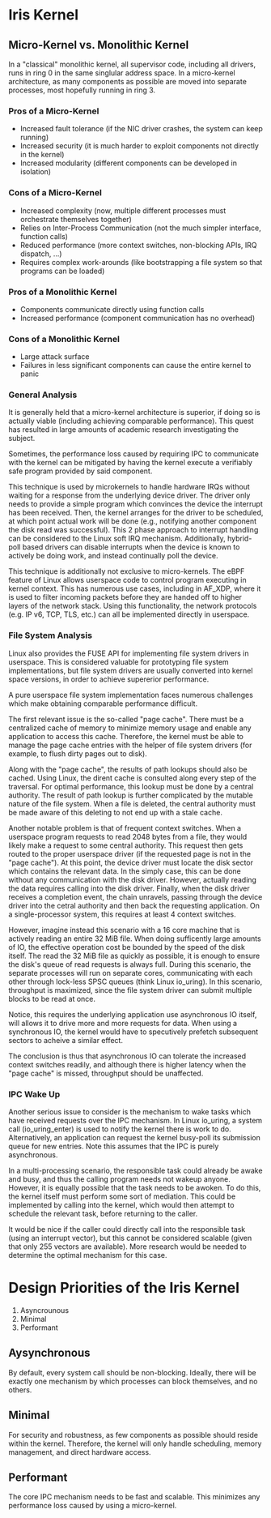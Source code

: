 # Iris Kernel

## Micro-Kernel vs. Monolithic Kernel

In a "classical" monolithic kernel, all supervisor code, including all drivers, runs in ring 0 in the
same singlular address space. In a micro-kernel architecture, as many components as possible are moved
into separate processes, most hopefully running in ring 3.

### Pros of a Micro-Kernel

* Increased fault tolerance (if the NIC driver crashes, the system can keep running)
* Increased security (it is much harder to exploit components not directly in the kernel)
* Increased modularity (different components can be developed in isolation)

### Cons of a Micro-Kernel

* Increased complexity (now, multiple different processes must orchestrate themselves together)
* Relies on Inter-Process Communication (not the much simpler interface, function calls)
* Reduced performance (more context switches, non-blocking APIs, IRQ dispatch, ...)
* Requires complex work-arounds (like bootstrapping a file system so that programs can be loaded)

### Pros of a Monolithic Kernel

* Components communicate directly using function calls
* Increased performance (component communication has no overhead)

### Cons of a Monolithic Kernel

* Large attack surface
* Failures in less significant components can cause the entire kernel to panic

### General Analysis

It is generally held that a micro-kernel architecture is superior, if doing so is
actually viable (including achieving comparable performance). This quest has resulted
in large amounts of academic research investigating the subject.

Sometimes, the performance loss caused by requiring IPC to communicate with the kernel
can be mitigated by having the kernel execute a verifiably safe program provided by said
component.

This technique is used by microkernels to handle hardware IRQs without waiting for a response
from the underlying device driver. The driver only needs to provide a simple program which
convinces the device the interrupt has been received. Then, the kernel arranges for the
driver to be scheduled, at which point actual work will be done (e.g., notifying another
component the disk read was successful). This 2 phase approach to interrupt handling can
be considered to the Linux soft IRQ mechanism. Additionally, hybrid-poll based drivers can
disable interrupts when the device is known to actively be doing work, and instead continually
poll the device.

This technique is additionally not exclusive to micro-kernels. The eBPF feature of Linux allows
userspace code to control program executing in kernel context. This has numerous use cases, including
in AF_XDP, where it is used to filter incoming packets before they are handed off to higher layers of
the network stack. Using this functionality, the network protocols (e.g. IP v6, TCP, TLS, etc.) can
all be implemented directly in userspace.

### File System Analysis

Linux also provides the FUSE API for implementing file system drivers in userspace. This is considered
valuable for prototyping file system implementations, but file system drivers are usually converted
into kernel space versions, in order to achieve supererior performance.

A pure userspace file system implementation faces numerous challenges which make obtaining comparable
performance difficult.

The first relevant issue is the so-called "page cache". There must be a centralized cache of memory
to minimize memory usage and enable any application to access this cache. Therefore, the kernel must
be able to manage the page cache entries with the helper of file system drivers (for example, to flush
dirty pages out to disk).

Along with the "page cache", the results of path lookups should also be cached. Using Linux, the dirent
cache is consulted along every step of the traversal. For optimal performance, this lookup must be done
by a central authority. The result of path lookup is further complicated by the mutable nature of the
file system. When a file is deleted, the central authority must be made aware of this deleting to not
end up with a stale cache.

Another notable problem is that of frequent context switches. When a userspace program requests to read
2048 bytes from a file, they would likely make a request to some central authority. This request then gets
routed to the proper userspace driver (if the requested page is not in the "page cache"). At this point,
the device driver must locate the disk sector which contains the relevant data. In the simply case, this
can be done without any communication with the disk driver. However, actually reading the data requires
calling into the disk driver. Finally, when the disk driver receives a completion event, the chain unravels,
passing through the device driver into the cetral authority and then back the requesting application. On
a single-processor system, this requires at least 4 context switches.

However, imagine instead this scenario with a 16 core machine that is actively reading an entire 32 MiB
file. When doing sufficently large amounts of IO, the effective operation cost be bounded by the speed
of the disk itself. The read the 32 MiB file as quickly as possible, it is enough to ensure the disk's
queue of read requests is always full. During this scenario, the separate processes will run on separate
cores, communicating with each other through lock-less SPSC queues (think Linux io_uring). In this scenario,
throughput is maximized, since the file system driver can submit multiple blocks to be read at once.

Notice, this requires the underlying application use asynchronous IO itself, will allows it to drive more
and more requests for data. When using a synchronous IO, the kernel would have to specutively prefetch
subsequent sectors to acheive a similar effect.

The conclusion is thus that asynchronous IO can tolerate the increased context switches readily, and
although there is higher latency when the "page cache" is missed, throughput should be unaffected.

### IPC Wake Up

Another serious issue to consider is the mechanism to wake tasks which have received requests over the
IPC mechanism. In Linux io_uring, a system call (io_uring_enter) is used to notify the kernel there is
work to do. Alternatively, an application can request the kernel busy-poll its submission queue for new
entries. Note this assumes that the IPC is purely asynchronous.

In a multi-processing scenario, the responsible task could already be awake and busy, and thus the
calling program needs not wakeup anyone. However, it is equally possible that the task needs to be
awoken. To do this, the kernel itself must perform some sort of mediation. This could be implemented
by calling into the kernel, which would then attempt to schedule the relevant task, before returning
to the caller.

It would be nice if the caller could directly call into the responsible task (using an interrupt vector),
but this cannot be considered scalable (given that only 255 vectors are available). More research would
be needed to determine the optimal mechanism for this case.

# Design Priorities of the Iris Kernel

1. Asyncrounous
1. Minimal
1. Performant

## Aysynchronous

By default, every system call should be non-blocking. Ideally, there
will be exactly one mechanism by which processes can block themselves,
and no others.

## Minimal

For security and robustness, as few components as possible should reside
within the kernel. Therefore, the kernel will only handle scheduling, memory management, and direct hardware access.

## Performant

The core IPC mechanism needs to be fast and scalable. This minimizes
any performance loss caused by using a micro-kernel.